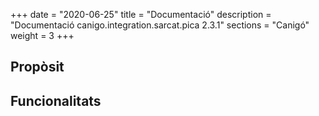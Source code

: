 +++
date        = "2020-06-25"
title       = "Documentació"
description = "Documentació canigo.integration.sarcat.pica 2.3.1"
sections    = "Canigó"
weight      = 3
+++

## Propòsit



## Funcionalitats
